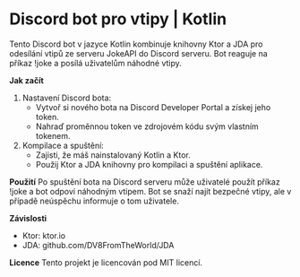 # Discord bot pro vtipy | Kotlin

Tento Discord bot v jazyce Kotlin kombinuje knihovny Ktor a JDA pro odesílání vtipů ze serveru JokeAPI do Discord serveru. Bot reaguje na příkaz !joke a posílá uživatelům náhodné vtipy.

**Jak začít**
1. Nastavení Discord bota:
   - Vytvoř si nového bota na Discord Developer Portal a získej jeho token.
   - Nahraď proměnnou token ve zdrojovém kódu svým vlastním tokenem.
2. Kompilace a spuštění:
   - Zajisti, že máš nainstalovaný Kotlin a Ktor.
   - Použij Ktor a JDA knihovny pro kompilaci a spuštění aplikace.
  
  **Použití**
  Po spuštění bota na Discord serveru může uživatelé použít příkaz !joke a bot odpoví náhodným vtipem. Bot se snaží najít bezpečné vtipy, ale v případě neúspěchu informuje o tom uživatele.

  **Závislosti**
  - Ktor: ktor.io
  - JDA: github.com/DV8FromTheWorld/JDA

  **Licence**
  Tento projekt je licencován pod MIT licencí.
